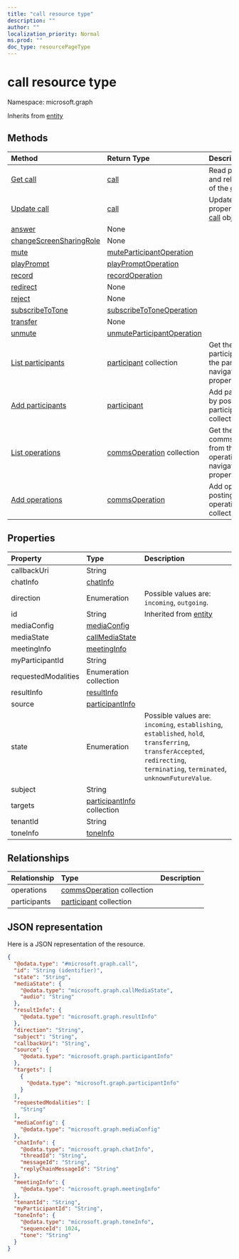 ```yaml
---
title: "call resource type"
description: ""
author: ""
localization_priority: Normal
ms.prod: ""
doc_type: resourcePageType
---
```


# call resource type


Namespace: microsoft.graph




Inherits from [entity](../resources/entity.md)

## Methods
|Method|Return Type|Description|
|:---|:---|:---|
|[Get call](../api/call-get.md)|[call](../resources/call.md)|Read properties and relationships of the [call](../resources/call.md) object.|
|[Update call](../api/call-update.md)|[call](../resources/call.md)|Update the properties of a [call](../resources/call.md) object.|
|[answer](../api/call-answer.md)|None||
|[changeScreenSharingRole](../api/call-changescreensharingrole.md)|None||
|[mute](../api/call-mute.md)|[muteParticipantOperation](../resources/muteparticipantoperation.md)||
|[playPrompt](../api/call-playprompt.md)|[playPromptOperation](../resources/playpromptoperation.md)||
|[record](../api/call-record.md)|[recordOperation](../resources/recordoperation.md)||
|[redirect](../api/call-redirect.md)|None||
|[reject](../api/call-reject.md)|None||
|[subscribeToTone](../api/call-subscribetotone.md)|[subscribeToToneOperation](../resources/subscribetotoneoperation.md)||
|[transfer](../api/call-transfer.md)|None||
|[unmute](../api/call-unmute.md)|[unmuteParticipantOperation](../resources/unmuteparticipantoperation.md)||
|[List participants](../api/call-list-participants.md)|[participant](../resources/participant.md) collection|Get the participants from the participants navigation property.|
|[Add participants](../api/call-post-participants.md)|[participant](../resources/participant.md)|Add participants by posting to the participants collection.|
|[List operations](../api/call-list-operations.md)|[commsOperation](../resources/commsoperation.md) collection|Get the commsOperations from the operations navigation property.|
|[Add operations](../api/call-post-operations.md)|[commsOperation](../resources/commsoperation.md)|Add operations by posting to the operations collection.|

## Properties
|Property|Type|Description|
|:---|:---|:---|
|callbackUri|String||
|chatInfo|[chatInfo](../resources/chatinfo.md)||
|direction|Enumeration| Possible values are: `incoming`, `outgoing`.|
|id|String| Inherited from [entity](../resources/entity.md)|
|mediaConfig|[mediaConfig](../resources/mediaconfig.md)||
|mediaState|[callMediaState](../resources/callmediastate.md)||
|meetingInfo|[meetingInfo](../resources/meetinginfo.md)||
|myParticipantId|String||
|requestedModalities|Enumeration collection||
|resultInfo|[resultInfo](../resources/resultinfo.md)||
|source|[participantInfo](../resources/participantinfo.md)||
|state|Enumeration| Possible values are: `incoming`, `establishing`, `established`, `hold`, `transferring`, `transferAccepted`, `redirecting`, `terminating`, `terminated`, `unknownFutureValue`.|
|subject|String||
|targets|[participantInfo](../resources/participantinfo.md) collection||
|tenantId|String||
|toneInfo|[toneInfo](../resources/toneinfo.md)||

## Relationships
|Relationship|Type|Description|
|:---|:---|:---|
|operations|[commsOperation](../resources/commsoperation.md) collection||
|participants|[participant](../resources/participant.md) collection||

## JSON representation
Here is a JSON representation of the resource.
<!-- {
  "blockType": "resource",
  "keyProperty": "id",
  "@odata.type": "microsoft.graph.call",
  "baseType": "microsoft.graph.entity",
  "openType": true
}
-->
``` json
{
  "@odata.type": "#microsoft.graph.call",
  "id": "String (identifier)",
  "state": "String",
  "mediaState": {
    "@odata.type": "microsoft.graph.callMediaState",
    "audio": "String"
  },
  "resultInfo": {
    "@odata.type": "microsoft.graph.resultInfo"
  },
  "direction": "String",
  "subject": "String",
  "callbackUri": "String",
  "source": {
    "@odata.type": "microsoft.graph.participantInfo"
  },
  "targets": [
    {
      "@odata.type": "microsoft.graph.participantInfo"
    }
  ],
  "requestedModalities": [
    "String"
  ],
  "mediaConfig": {
    "@odata.type": "microsoft.graph.mediaConfig"
  },
  "chatInfo": {
    "@odata.type": "microsoft.graph.chatInfo",
    "threadId": "String",
    "messageId": "String",
    "replyChainMessageId": "String"
  },
  "meetingInfo": {
    "@odata.type": "microsoft.graph.meetingInfo"
  },
  "tenantId": "String",
  "myParticipantId": "String",
  "toneInfo": {
    "@odata.type": "microsoft.graph.toneInfo",
    "sequenceId": 1024,
    "tone": "String"
  }
}
```

